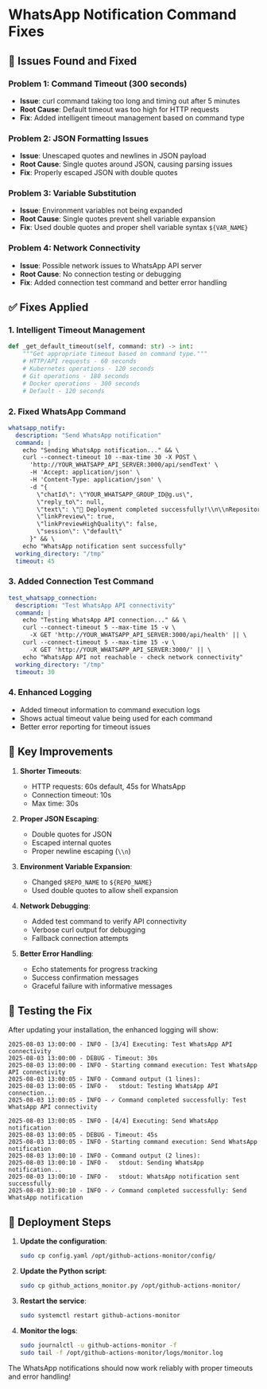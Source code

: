 # WhatsApp Notification Command Fixes

## 🚨 **Issues Found and Fixed**

### **Problem 1: Command Timeout (300 seconds)**
- **Issue**: curl command taking too long and timing out after 5 minutes
- **Root Cause**: Default timeout was too high for HTTP requests
- **Fix**: Added intelligent timeout management based on command type

### **Problem 2: JSON Formatting Issues**
- **Issue**: Unescaped quotes and newlines in JSON payload
- **Root Cause**: Single quotes around JSON, causing parsing issues
- **Fix**: Properly escaped JSON with double quotes

### **Problem 3: Variable Substitution**
- **Issue**: Environment variables not being expanded
- **Root Cause**: Single quotes prevent shell variable expansion
- **Fix**: Used double quotes and proper shell variable syntax `${VAR_NAME}`

### **Problem 4: Network Connectivity**
- **Issue**: Possible network issues to WhatsApp API server
- **Root Cause**: No connection testing or debugging
- **Fix**: Added connection test command and better error handling

## ✅ **Fixes Applied**

### **1. Intelligent Timeout Management**
```python
def _get_default_timeout(self, command: str) -> int:
    """Get appropriate timeout based on command type."""
    # HTTP/API requests - 60 seconds
    # Kubernetes operations - 120 seconds  
    # Git operations - 180 seconds
    # Docker operations - 300 seconds
    # Default - 120 seconds
```

### **2. Fixed WhatsApp Command**
```yaml
whatsapp_notify:
  description: "Send WhatsApp notification"
  command: |
    echo "Sending WhatsApp notification..." && \
    curl --connect-timeout 10 --max-time 30 -X POST \
      'http://YOUR_WHATSAPP_API_SERVER:3000/api/sendText' \
      -H 'Accept: application/json' \
      -H 'Content-Type: application/json' \
      -d "{
        \"chatId\": \"YOUR_WHATSAPP_GROUP_ID@g.us\",
        \"reply_to\": null,
        \"text\": \"🚀 Deployment completed successfully!\\n\\nRepository: ${REPO_NAME}\\nWorkflow: ${WORKFLOW_NAME}\\nBranch: ${BRANCH_NAME}\\nRun #: ${RUN_NUMBER}\\nCommit: ${COMMIT_MESSAGE}\\nTime: $(date)\",
        \"linkPreview\": true,
        \"linkPreviewHighQuality\": false,
        \"session\": \"default\"
      }" && \
    echo "WhatsApp notification sent successfully"
  working_directory: "/tmp"
  timeout: 45
```

### **3. Added Connection Test Command**
```yaml
test_whatsapp_connection:
  description: "Test WhatsApp API connectivity"
  command: |
    echo "Testing WhatsApp API connection..." && \
    curl --connect-timeout 5 --max-time 15 -v \
      -X GET 'http://YOUR_WHATSAPP_API_SERVER:3000/api/health' || \
    curl --connect-timeout 5 --max-time 15 -v \
      -X GET 'http://YOUR_WHATSAPP_API_SERVER:3000/' || \
    echo "WhatsApp API not reachable - check network connectivity"
  working_directory: "/tmp"
  timeout: 30
```

### **4. Enhanced Logging**
- Added timeout information to command execution logs
- Shows actual timeout value being used for each command
- Better error reporting for timeout issues

## 🔧 **Key Improvements**

1. **Shorter Timeouts**: 
   - HTTP requests: 60s default, 45s for WhatsApp
   - Connection timeout: 10s
   - Max time: 30s

2. **Proper JSON Escaping**:
   - Double quotes for JSON
   - Escaped internal quotes
   - Proper newline escaping (`\\n`)

3. **Environment Variable Expansion**:
   - Changed `$REPO_NAME` to `${REPO_NAME}`
   - Used double quotes to allow shell expansion

4. **Network Debugging**:
   - Added test command to verify API connectivity
   - Verbose curl output for debugging
   - Fallback connection attempts

5. **Better Error Handling**:
   - Echo statements for progress tracking
   - Success confirmation messages
   - Graceful failure with informative messages

## 🧪 **Testing the Fix**

After updating your installation, the enhanced logging will show:

```
2025-08-03 13:00:00 - INFO - [3/4] Executing: Test WhatsApp API connectivity
2025-08-03 13:00:00 - DEBUG - Timeout: 30s
2025-08-03 13:00:00 - INFO - Starting command execution: Test WhatsApp API connectivity
2025-08-03 13:00:05 - INFO - Command output (1 lines):
2025-08-03 13:00:05 - INFO -   stdout: Testing WhatsApp API connection...
2025-08-03 13:00:05 - INFO - ✓ Command completed successfully: Test WhatsApp API connectivity

2025-08-03 13:00:05 - INFO - [4/4] Executing: Send WhatsApp notification  
2025-08-03 13:00:05 - DEBUG - Timeout: 45s
2025-08-03 13:00:05 - INFO - Starting command execution: Send WhatsApp notification
2025-08-03 13:00:10 - INFO - Command output (2 lines):
2025-08-03 13:00:10 - INFO -   stdout: Sending WhatsApp notification...
2025-08-03 13:00:10 - INFO -   stdout: WhatsApp notification sent successfully
2025-08-03 13:00:10 - INFO - ✓ Command completed successfully: Send WhatsApp notification
```

## 🚀 **Deployment Steps**

1. **Update the configuration**:
   ```bash
   sudo cp config.yaml /opt/github-actions-monitor/config/
   ```

2. **Update the Python script**:
   ```bash
   sudo cp github_actions_monitor.py /opt/github-actions-monitor/
   ```

3. **Restart the service**:
   ```bash
   sudo systemctl restart github-actions-monitor
   ```

4. **Monitor the logs**:
   ```bash
   sudo journalctl -u github-actions-monitor -f
   sudo tail -f /opt/github-actions-monitor/logs/monitor.log
   ```

The WhatsApp notifications should now work reliably with proper timeouts and error handling!
